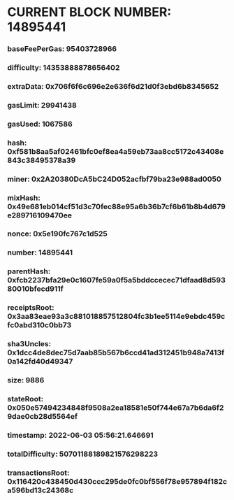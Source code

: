# CURRENT BLOCK NUMBER: 14895441

### baseFeePerGas: 95403728966
### difficulty: 14353888878656402
### extraData: 0x706f6f6c696e2e636f6d21d0f3ebd6b8345652
### gasLimit: 29941438
### gasUsed: 1067586
### hash: 0xf581b8aa5af02461bfc0ef8ea4a59eb73aa8cc5172c43408e843c38495378a39
### miner: 0x2A20380DcA5bC24D052acfbf79ba23e988ad0050
### mixHash: 0x49e681eb014cf51d3c70fec88e95a6b36b7cf6b61b8b4d679e289716109470ee
### nonce: 0x5e190fc767c1d525
### number: 14895441
### parentHash: 0xfcb2237bfa29e0c1607fe59a0f5a5bddccecec71dfaad8d59380010bfecd911f
### receiptsRoot: 0x3aa83eae93a3c881018857512804fc3b1ee5114e9ebdc459cfc0abd310c0bb73
### sha3Uncles: 0x1dcc4de8dec75d7aab85b567b6ccd41ad312451b948a7413f0a142fd40d49347
### size: 9886
### stateRoot: 0x050e57494234848f9508a2ea18581e50f744e67a7b6da6f29dae0cb28d5564ef
### timestamp: 2022-06-03 05:56:21.646691
### totalDifficulty: 50701188189821576298223
### transactionsRoot: 0x116420c438450d430ccc295de0fc0bf556f78e957894f182ca596bd13c24368c

